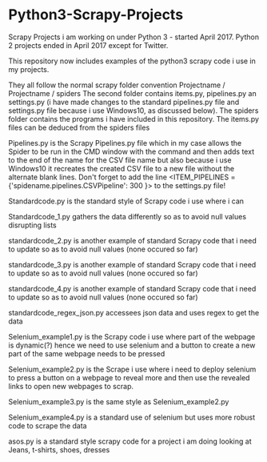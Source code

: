# Python3-Scrapy-Projects
Scrapy Projects i am working on under Python 3 - started April 2017.  Python 2 projects ended in April 2017 except for Twitter.

This repository now includes examples of the python3 scrapy code i use in my projects.

They all follow the normal scrapy folder convention Projectname / Projectname / spiders The second folder contains items.py, pipelines.py an settings.py (i have made changes to the standard pipelines.py file and settings.py file because i use Windows10, as discussed below).  The spiders folder contains the programs i have included in this repository.  The items.py files can be deduced from the spiders files

Pipelines.py is the Scrapy Pipelines.py file which in my case allows the Spider to be run in the CMD window with the command <scrapy crawl spidername> and then adds text to the end of the name for the CSV file name but also because i use Windows10 it recreates the created CSV file to a new file without the alternate blank lines.  Don't forget to add the line <ITEM_PIPELINES = {'spidename.pipelines.CSVPipeline': 300 }> to the settings.py file!

Standardcode.py is the standard style of Scrapy code i use where i can

Standardcode_1.py gathers the data differently so as to avoid null values disrupting lists

standardcode_2.py is another example of standard Scrapy code that i need to update so as to avoid null values (none occured so far)

standardcode_3.py is another example of standard Scrapy code that i need to update so as to avoid null values (none occured so far)

standardcode_4.py is another example of standard Scrapy code that i need to update so as to avoid null values (none occured so far)

standardcode_regex_json.py accessees json data and uses regex to get the data

Selenium_example1.py is the Scrapy code i use where part of the webpage is dynamic(?) hence we need to use selenium and a button to create a new part of the same webpage needs to be pressed

Selenium_example2.py is the Scrape i use where i need to deploy selenium to press a button on a webpage to reveal more and then use the revealed links to open new webpages to scrap.

Selenium_example3.py is the same style as Selenium_example2.py

Selenium_example4.py is a standard use of selenium but uses more robust code to scrape the data

asos.py is a standard style scrapy code for a project i am doing looking at Jeans, t-shirts, shoes, dresses
